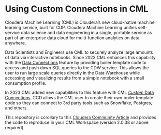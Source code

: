 # Using Custom Connections in CML

Cloudera Machine Learning (CML) is Cloudera’s new cloud-native machine learning service, built for CDP. Cloudera Machine Learning unifies self-service data science and data engineering in a single, portable service as part of an enterprise data cloud for multi-function analytics on data anywhere.

Data Scientists and Engineers use CML to securely analyze large amounts of data via interactive notebooks. Since 2022 CML enhances this capability with the [Data Connections](https://community.cloudera.com/t5/Community-Articles/New-Feature-in-Cloudera-Machine-Learning-Data-Connections/ta-p/336775) feature by providing boiler template code to access and push down SQL queries to the CDW service. This allows the user to run large scale queries directly in the Data Warehouse while accessing and visualizing results from a simple notebook with a small consumption profile.

In 2023 CML added new capabilities to this feature with CML [*Custom* Data Connections](https://docs.cloudera.com/machine-learning/cloud/mlde/topics/ml-custom-data-conn-create.html). CCD allows the CML user to create their own boiler template code so they can connect to 3rd party tools such as Snowflake, Postgres, and others.

This repository is corollary to this [Cloudera Community Article](https://community.cloudera.com/t5/Community-Articles/Using-Custom-Data-Connections-in-Cloudera-Machine-Learning/ta-p/379132) and provides the code to reproduce in your CML Workspace (version 2.0.38 or above required).
